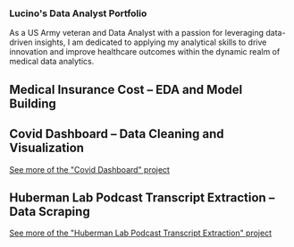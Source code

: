 ### Lucino's Data Analyst Portfolio

As a US Army veteran and Data Analyst with a passion for leveraging data-driven insights, I am dedicated to applying my analytical skills to drive innovation and improve healthcare outcomes within the dynamic realm of medical data analytics.



## Medical Insurance Cost – EDA and Model Building



## Covid Dashboard – Data Cleaning and Visualization

[See more of the "Covid Dashboard" project](./Covid_Dashboard.html)




## Huberman Lab Podcast Transcript Extraction – Data Scraping


[See more of the "Huberman Lab Podcast Transcript Extraction" project](./Huberman_Lab_NLP.html)
